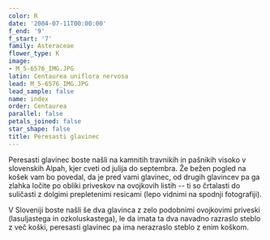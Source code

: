 ```yaml
---
color: R
date: '2004-07-11T00:00:00'
f_end: '9'
f_start: '7'
family: Asteraceae
flower_type: K
image:
- M_5-6576_IMG.JPG
latin: Centaurea uniflora nervosa
lead: M_5-6576_IMG.JPG
lead_sample: false
name: index
order: Centaurea
parallel: false
petals_joined: false
star_shape: false
title: Peresasti glavinec
---
```

Peresasti glavinec boste našli na kamnitih travnikih in pašnikih visoko v slovenskih Alpah, kjer cveti od julija do septembra. Že bežen pogled na košek vam bo povedal, da je pred vami glavinec, od drugih glavincev pa ga zlahka ločite po obliki priveskov na ovojkovih listih -- ti so črtalasti do suličasti z dolgimi prepletenimi resicami (lepo vidnimi na spodnji fotografiji).

V Sloveniji boste našli še dva glavinca z zelo podobnimi ovojkovimi priveski (lasuljastega in ozkoluskastega), le da imata ta dva navadno razraslo steblo z več koški, peresasti glavinec pa ima nerazraslo steblo z enim koškom.
